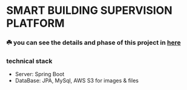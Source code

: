 # SMART BUILDING SUPERVISION PLATFORM

### ☘️ you can see the details and phase of this project in <a href="https://www.notion.so/Kimth_LAB-6b6ef68c595b4f16ad3c0b4606ff85b2">here</a>

### technical stack

- Server: Spring Boot
- DataBase: JPA, MySql, AWS S3 for images & files

